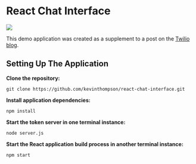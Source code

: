 # React Chat Interface

![](https://raw.githubusercontent.com/kevinthompson/react-chat-interface/master/example.jpg)

This demo application was created as a supplement to a post on 
the [Twilio blog](https://www.twilio.com/blog).

## Setting Up The Application

**Clone the repository:**

```
git clone https://github.com/kevinthompson/react-chat-interface.git
```

**Install application dependencies:**

```
npm install
```

**Start the token server in one terminal instance:**

```
node server.js
```

**Start the React application build process in another terminal instance:**

```
npm start
```
